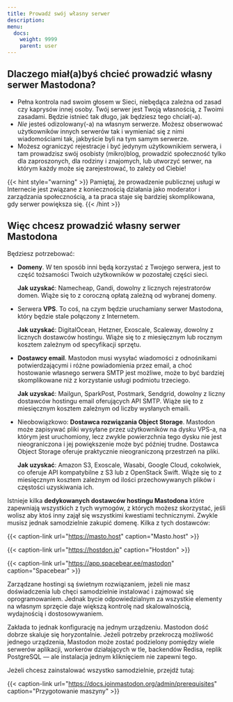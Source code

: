 ```yaml
---
title: Prowadź swój własny serwer
description:
menu:
  docs:
    weight: 9999
    parent: user
---
```


## Dlaczego miał(a)byś chcieć prowadzić własny serwer Mastodona?

- Pełna kontrola nad swoim głosem w Sieci, niebędąca zależna od zasad czy kaprysów innej osoby. Twój serwer jest Twoją własnością, z Twoimi zasadami. Będzie istnieć tak długo, jak będziesz tego chciał(-a).
- *Nie* jesteś odizolowany(-a) na własnym serwerze. Możesz obserwować użytkowników innych serwerów tak i wymieniać się z nimi wiadomościami tak, jakbyście byli na tym samym serwerze.
- Możesz ograniczyć rejestracje i być jedynym użytkownikiem serwera, i tam prowadzisz swój osobisty (mikro)blog, prowadzić społeczność tylko dla zaproszonych, dla rodziny i znajomych, lub utworzyć serwer, na którym każdy może się zarejestrować, to zależy od Ciebie!

{{< hint style="warning" >}}
Pamiętaj, że prowadzenie publicznej usługi w Internecie jest związane z koniecznością działania jako moderator i zarządzania społecznością, a ta praca staje się bardziej skomplikowana, gdy serwer powiększa się.
{{< /hint >}}

## Więc chcesz prowadzić własny serwer Mastodona

Będziesz potrzebować:

- **Domeny**. W ten sposób inni będą korzystać z Twojego serwera, jest to część tożsamości Twoich użytkowników w pozostałej części sieci.

  **Jak uzyskać**: Namecheap, Gandi, dowolny z licznych rejestratorów domen. Wiąże się to z coroczną opłatą zależną od wybranej domeny.
- Serwera **VPS**. To coś, na czym będzie uruchamiany serwer Mastodona, który będzie stale połączony z Internetem.

  **Jak uzyskać**: DigitalOcean, Hetzner, Exoscale, Scaleway, dowolny z licznych dostawców hostingu. Wiąże się to z miesięcznym lub rocznym kosztem zależnym od specyfikacji sprzętu.
- **Dostawcy email**. Mastodon musi wysyłać wiadomości z odnośnikami potwierdzającymi i różne powiadomienia przez email, a choć hostowanie własnego serwera SMTP jest możliwe, może to być bardziej skomplikowane niż z korzystanie usługi podmiotu trzeciego.

  **Jak uzyskać**: Mailgun, SparkPost, Postmark, Sendgrid, dowolny z liczny dostawców hostingu email oferujących API SMTP. Wiąże się to z miesięcznym kosztem zależnym od liczby wysłanych emaili.
- Nieobowiązkowo: **Dostawca rozwiązania Object Storage**. Mastodon może zapisywać pliki wysyłane przez użytkowników na dysku VPS-a, na którym jest uruchomiony, lecz zwykle powierzchnia tego dysku nie jest nieograniczona i jej powiększenie może być później trudne. Dostawca Object Storage oferuje praktycznie nieograniczoną przestrzeń na pliki.

  **Jak uzyskać**: Amazon S3, Exoscale, Wasabi, Google Cloud, cokolwiek, co oferuje API kompatybilne z S3 lub z OpenStack Swift. Wiąże się to z miesięcznym kosztem zależnym od ilości przechowywanych plików i częstości uzyskiwania ich.

Istnieje kilka **dedykowanych dostawców hostingu Mastodona** które zapewniają wszystkich z tych wymogów, z których możesz skorzystać, jeśli wolisz aby ktoś inny zajął się wszystkimi kwestiami technicznymi. Zwykle musisz jednak samodzielnie zakupić domenę. Kilka z tych dostawców:

{{< caption-link url="https://masto.host" caption="Masto.host" >}}

{{< caption-link url="https://hostdon.jp" caption="Hostdon" >}}

{{< caption-link url="https://app.spacebear.ee/mastodon" caption="Spacebear" >}}

Zarządzane hostingi są świetnym rozwiązaniem, jeżeli nie masz doświadczenia lub chęci samodzielnie instalować i zajmować się oprogramowaniem. Jednak bycie odpowiedzialnym za wszystkie elementy na własnym sprzęcie daje większą kontrolę nad skalowalnością, wydajnością i dostosowywaniem.

Zakłada to jednak konfigurację na jednym urządzeniu. Mastodon dość dobrze skaluje się horyzontalnie. Jeżeli potrzeby przekroczą możliwość jednego urządzenia, Mastodon może zostać podzielony pomiędzy wiele serwerów aplikacji, workerów działających w tle, backendów Redisa, replik PostgreSQL — ale instalacja jednym kliknięciem nie zapewni tego.

Jeżeli chcesz zainstalować wszystko samodzielnie, przejdź tutaj:

{{< caption-link url="https://docs.joinmastodon.org/admin/prerequisites" caption="Przygotowanie maszyny" >}}
